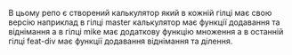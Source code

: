 В цьому репо є створений калькулятор який в кожній гілці має свою версію наприклад в гілці master калькулятор має функції додавання та віднімання а в гілці mike має додаткову функцію множення а в останній гілці feat-div має функції додавання віднімання та ділення.
